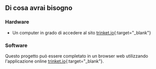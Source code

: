 ## Di cosa avrai bisogno

### Hardware

+ Un computer in grado di accedere al sito [trinket.io](https://trinket.io){:target="_blank"}

### Software

Questo progetto può essere completato in un browser web utilizzando l'applicazione online [trinket.io](https://trinket.io){:target="_blank"}.
